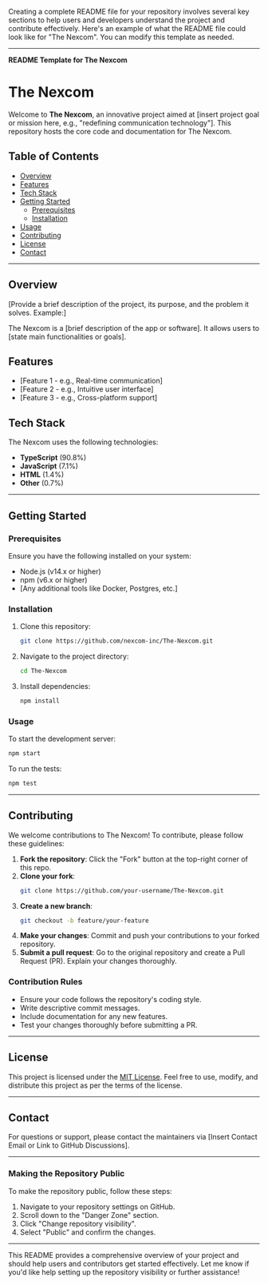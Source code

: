 Creating a complete README file for your repository involves several key sections to help users and developers understand the project and contribute effectively. Here's an example of what the README file could look like for "The Nexcom". You can modify this template as needed.

---

**README Template for The Nexcom**


# The Nexcom

Welcome to **The Nexcom**, an innovative project aimed at [insert project goal or mission here, e.g., "redefining communication technology"]. This repository hosts the core code and documentation for The Nexcom.

## Table of Contents
- [Overview](#overview)
- [Features](#features)
- [Tech Stack](#tech-stack)
- [Getting Started](#getting-started)
  - [Prerequisites](#prerequisites)
  - [Installation](#installation)
- [Usage](#usage)
- [Contributing](#contributing)
- [License](#license)
- [Contact](#contact)

---

## Overview

[Provide a brief description of the project, its purpose, and the problem it solves. Example:]

The Nexcom is a [brief description of the app or software]. It allows users to [state main functionalities or goals].

## Features

- [Feature 1 - e.g., Real-time communication]
- [Feature 2 - e.g., Intuitive user interface]
- [Feature 3 - e.g., Cross-platform support]

## Tech Stack

The Nexcom uses the following technologies:

- **TypeScript** (90.8%)
- **JavaScript** (7.1%)
- **HTML** (1.4%)
- **Other** (0.7%)

---

## Getting Started

### Prerequisites
Ensure you have the following installed on your system:
- Node.js (v14.x or higher)
- npm (v6.x or higher)
- [Any additional tools like Docker, Postgres, etc.]

### Installation
1. Clone this repository:
   ```bash
   git clone https://github.com/nexcom-inc/The-Nexcom.git
   ```
2. Navigate to the project directory:
   ```bash
   cd The-Nexcom
   ```
3. Install dependencies:
   ```bash
   npm install
   ```

### Usage

To start the development server:
```bash
npm start
```

To run the tests:
```bash
npm test
```

---

## Contributing

We welcome contributions to The Nexcom! To contribute, please follow these guidelines:

1. **Fork the repository**: Click the "Fork" button at the top-right corner of this repo.
2. **Clone your fork**: 
   ```bash
   git clone https://github.com/your-username/The-Nexcom.git
   ```
3. **Create a new branch**: 
   ```bash
   git checkout -b feature/your-feature
   ```
4. **Make your changes**: Commit and push your contributions to your forked repository.
5. **Submit a pull request**: Go to the original repository and create a Pull Request (PR). Explain your changes thoroughly.

### Contribution Rules
- Ensure your code follows the repository's coding style.
- Write descriptive commit messages.
- Include documentation for any new features.
- Test your changes thoroughly before submitting a PR.

---

## License

This project is licensed under the [MIT License](LICENSE). Feel free to use, modify, and distribute this project as per the terms of the license.

---

## Contact

For questions or support, please contact the maintainers via [Insert Contact Email or Link to GitHub Discussions].

---

### Making the Repository Public

To make the repository public, follow these steps:

1. Navigate to your repository settings on GitHub.
2. Scroll down to the "Danger Zone" section.
3. Click "Change repository visibility".
4. Select "Public" and confirm the changes.

---

This README provides a comprehensive overview of your project and should help users and contributors get started effectively. Let me know if you'd like help setting up the repository visibility or further assistance!
